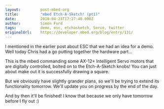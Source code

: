 ```yaml
---
layout:         post-mbed-org
title:          "mbed Etch-A-Sketch! (pt1)"
date:           2010-04-23T17:27:40.000Z
author:         Simon Ford
tags:           demo, esc, etchasketch, Servo, twitter
originalUrl:    https://developer.mbed.org/blog/entry/131/
---
```


<p>
  I mentioned in the earlier post about ESC that we had an idea for
  a demo. Well today Chris had a go putting together the hardware
  part...
</p>
<p>
  <object data="http://www.youtube.com/v/URz8eX7llPY" height="350"
  type="application/x-shockwave-flash" width="425">
    <param name="data" value=
    "http://www.youtube.com/v/URz8eX7llPY">
    <param name="src" value="http://www.youtube.com/v/URz8eX7llPY">
  </object>
</p>
<p>
  This is the mbed commanding some AX-12+ Intelligent Servo motors
  that are digitally controlled, bolted on to the Etch-A-Sketch
  knobs! You can just about make out it is successfully drawing a
  square.
</p>
<p>
  But we obviously have slightly grander plans, so we'll be trying
  to extend its functionality tomorrow.&nbsp;We'll update you on
  progress by the end of the day.
</p>
<p>
  And by then it'll be finished! I know that because we only have
  tomorrow before I fly out :)
</p>


